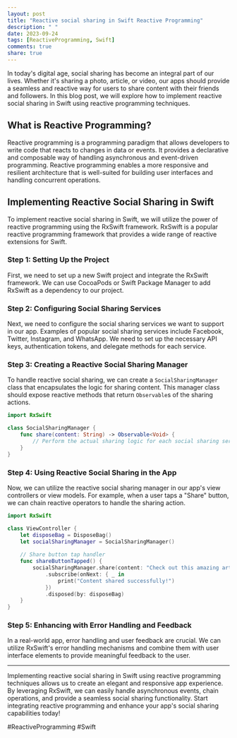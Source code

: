 ```yaml
---
layout: post
title: "Reactive social sharing in Swift Reactive Programming"
description: " "
date: 2023-09-24
tags: [ReactiveProgramming, Swift]
comments: true
share: true
---
```


In today's digital age, social sharing has become an integral part of our lives. Whether it's sharing a photo, article, or video, our apps should provide a seamless and reactive way for users to share content with their friends and followers. In this blog post, we will explore how to implement reactive social sharing in Swift using reactive programming techniques.

## What is Reactive Programming?

Reactive programming is a programming paradigm that allows developers to write code that reacts to changes in data or events. It provides a declarative and composable way of handling asynchronous and event-driven programming. Reactive programming enables a more responsive and resilient architecture that is well-suited for building user interfaces and handling concurrent operations.

## Implementing Reactive Social Sharing in Swift

To implement reactive social sharing in Swift, we will utilize the power of reactive programming using the RxSwift framework. RxSwift is a popular reactive programming framework that provides a wide range of reactive extensions for Swift.

### Step 1: Setting Up the Project

First, we need to set up a new Swift project and integrate the RxSwift framework. We can use CocoaPods or Swift Package Manager to add RxSwift as a dependency to our project.

### Step 2: Configuring Social Sharing Services

Next, we need to configure the social sharing services we want to support in our app. Examples of popular social sharing services include Facebook, Twitter, Instagram, and WhatsApp. We need to set up the necessary API keys, authentication tokens, and delegate methods for each service.

### Step 3: Creating a Reactive Social Sharing Manager

To handle reactive social sharing, we can create a `SocialSharingManager` class that encapsulates the logic for sharing content. This manager class should expose reactive methods that return `Observable`s of the sharing actions.

```swift
import RxSwift

class SocialSharingManager {
    func share(content: String) -> Observable<Void> {
        // Perform the actual sharing logic for each social sharing service
    }
}
```

### Step 4: Using Reactive Social Sharing in the App

Now, we can utilize the reactive social sharing manager in our app's view controllers or view models. For example, when a user taps a "Share" button, we can chain reactive operators to handle the sharing action.

```swift
import RxSwift

class ViewController {
    let disposeBag = DisposeBag()
    let socialSharingManager = SocialSharingManager()
    
    // Share button tap handler
    func shareButtonTapped() {
        socialSharingManager.share(content: "Check out this amazing article!")
            .subscribe(onNext: { _ in
                print("Content shared successfully!")
            })
            .disposed(by: disposeBag)
    }
}
```

### Step 5: Enhancing with Error Handling and Feedback

In a real-world app, error handling and user feedback are crucial. We can utilize RxSwift's error handling mechanisms and combine them with user interface elements to provide meaningful feedback to the user.

---

Implementing reactive social sharing in Swift using reactive programming techniques allows us to create an elegant and responsive app experience. By leveraging RxSwift, we can easily handle asynchronous events, chain operations, and provide a seamless social sharing functionality. Start integrating reactive programming and enhance your app's social sharing capabilities today!

#ReactiveProgramming #Swift